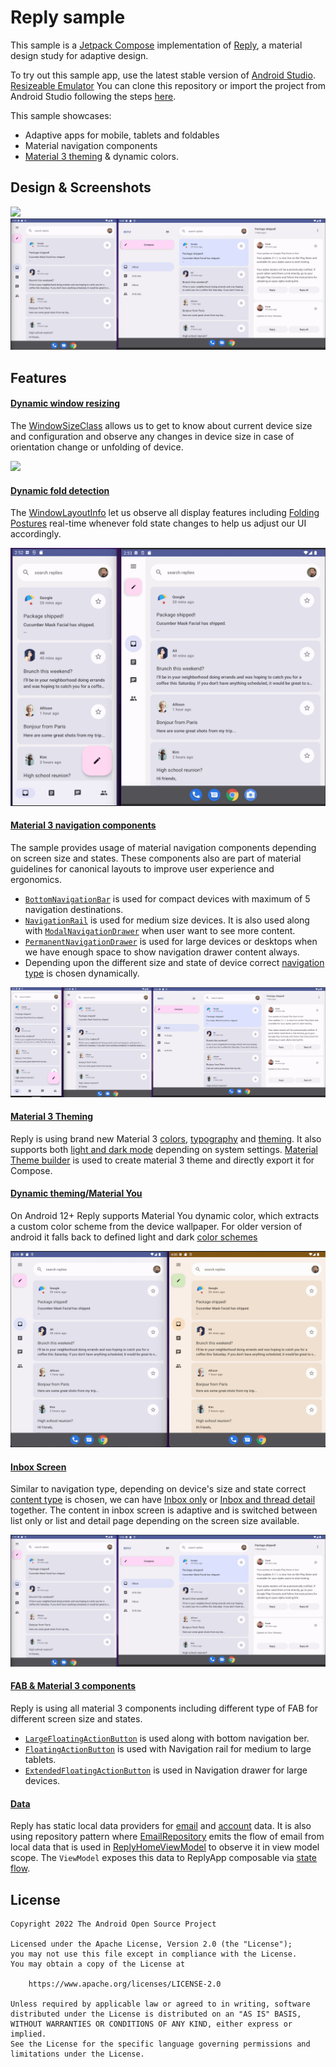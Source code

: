 # Reply sample

This sample is a [Jetpack Compose][compose] implementation of [Reply][reply], a material design study for adaptive design.

To try out this sample app, use the latest stable version
of [Android Studio](https://developer.android.com/studio).
[Resizeable Emulator](https://developer.android.com/about/versions/12/12L/get#resizable-emulator)
You can clone this repository or import the
project from Android Studio following the steps
[here](https://developer.android.com/jetpack/compose/setup#sample).

This sample showcases:

* Adaptive apps for mobile, tablets and foldables 
* Material navigation components
* [Material 3 theming][materialtheming] & dynamic colors.

## Design & Screenshots

<img src="screenshots/reply.gif"/>

<img src="screenshots/medium_and_large_display.png">

## Features

#### [Dynamic window resizing](app/src/main/java/com/example/politipal/ui/ReplyApp.kt#74)
The [WindowSizeClass](https://developer.android.com/reference/kotlin/androidx/compose/material3/windowsizeclass/WindowSizeClass) allows us to get to know about current device size and configuration 
and observe any changes in device size in case of orientation change or unfolding of device.

<img src="screenshots/dynamic_size.gif"/>


#### [Dynamic fold detection](app/src/main/java/com/example/politipal/ui/MainActivity.kt#56)
The [WindowLayoutInfo](https://developer.android.com/reference/kotlin/androidx/window/layout/WindowLayoutInfo) let us observe all display features including [Folding Postures](app/src/main/java/com/example/politipal/ui/utils/WindowStateUtils.kt)
real-time whenever fold state changes to help us adjust our UI accordingly.

<img src="screenshots/fold_unfold.png">


#### [Material 3 navigation components](app/src/main/java/com/example/politipal/ui/navigation/ReplyNavigationComponents.kt)
The sample provides usage of  material navigation components depending on screen size and states. These components also are part of material guidelines for canonical layouts to improve user experience and ergonomics.
* [`BottomNavigationBar`](app/src/main/java/com/example/politipal/ui/navigation/ReplyNavigationComponents.kt#162) is used for compact devices with maximum of 5 navigation destinations. 
* [`NavigationRail`](app/src/main/java/com/example/politipal/ui/navigation/ReplyNavigationComponents.kt#70) is used for medium size devices. It is also used along with [`ModalNavigationDrawer`](app/src/main/java/com/example/politipal/ui/ReplyApp.kt#73) when user want to see more content.
* [`PermanentNavigationDrawer`](app/src/main/java/com/example/politipal/ui/ReplyApp.kt#153) is used for large devices or desktops when we have enough space to show navigation drawer content always.
* Depending upon the different size and state of device correct [navigation type](app/src/main/java/com/example/politipal/ui/ReplyApp.kt#71) is chosen dynamically.


<img src="screenshots/compact_medium_large_displays.png">




#### [Material 3 Theming](app/src/main/java/com/example/politipal/ui/theme)
Reply is using brand new Material 3 [colors](app/src/main/java/com/example/politipal/ui/theme/Color.kt), [typography](app/src/main/java/com/example/reoly/ui/theme/Type.kt) and [theming](app/src/main/java/com/example/politipal/ui/theme/Theme.kt). It also supports both [light and dark mode]((app/src/main/java/com/example/reply/ui/theme/Theme.kt#95)) depending on system settings.
[Material Theme builder](https://material-foundation.github.io/material-theme-builder/#/custom) is used to create material 3 theme and directly export it for Compose.

#### [Dynamic theming/Material You](app/src/main/java/com/example/politipal/ui/theme/Theme.kt#100)
On Android 12+ Reply supports Material You dynamic color, which extracts a custom color scheme from the device wallpaper. For older version of android it falls back to defined light and dark [color schemes](app/src/main/java/com/example/politipal/ui/theme/Theme.kt#L34)


<img src="screenshots/dynamic_theming.png">




#### [Inbox Screen](app/src/main/java/com/example/politipal/ui/ReplyListContent.kt)
Similar to navigation type, depending on device's size and state correct [content type](app/src/main/java/com/example/politipal/ui/ReplyApp.kt#72) is chosen, we can have [Inbox only](app/src/main/java/com/example/politipal/ui/ReplyListContent.kt#91) or [Inbox and thread detail](app/src/main/java/com/example/politipal/ui/ReplyListContent.kt#83) together. The content in inbox screen
is adaptive and is switched between list only or list and detail page depending on the screen size available.


<img src="screenshots/medium_and_large_display.png">




#### [FAB & Material 3 components](app/src/main/java/com/example/politipal/ui/ReplyListContent.kt)
Reply is using all material 3 components including different type of FAB for different screen size and states.
* [`LargeFloatingActionButton`](app/src/main/java/com/example/politipal/ui/ReplyListContent.kt#100) is used along with bottom navigation ber.
* [`FloatingActionButton`](app/src/main/java/com/example/politipal/ui/navigation/ReplyNavigationComponents.kt#87) is used with Navigation rail for medium to large tablets.
* [`ExtendedFloatingActionButton`](app/src/main/java/com/example/politipal/ui/navigation/ReplyNavigationComponents.kt#214) is used in Navigation drawer for large devices.

#### [Data](app/src/main/java/com/example/politipal/data)
Reply has static local data providers for [email](app/src/main/java/com/example/politipal/data/local/LocalEmailsDataProvider.kt) and [account](app/src/main/java/com/example/politipal/data/local/LocalAccountsDataProvider.kt) data. It is also using repository pattern where [EmailRepository](app/src/main/java/com/example/politipal/data/EmailsRepository.kt) 
emits the flow of email from local data that is used in [ReplyHomeViewModel](app/src/main/java/com/example/politipal/ui/ReplyHomeViewModel.kt) to observe 
it in view model scope. The `ViewModel` exposes this data to ReplyApp composable via [state flow](app/src/main/java/com/example/politipal/ui/ReplyHomeViewModel.kt#34).

## License
```
Copyright 2022 The Android Open Source Project

Licensed under the Apache License, Version 2.0 (the "License");
you may not use this file except in compliance with the License.
You may obtain a copy of the License at

    https://www.apache.org/licenses/LICENSE-2.0

Unless required by applicable law or agreed to in writing, software
distributed under the License is distributed on an "AS IS" BASIS,
WITHOUT WARRANTIES OR CONDITIONS OF ANY KIND, either express or implied.
See the License for the specific language governing permissions and
limitations under the License.
```

[compose]: https://developer.android.com/jetpack/compose
[reply]: https://m3.material.io/foundations/adaptive-design/overview
[materialtheming]: https://m3.material.io/styles/color/dynamic-color/overview
